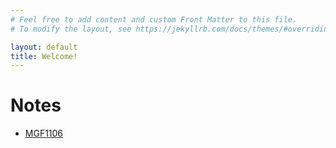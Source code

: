 ```yaml
---
# Feel free to add content and custom Front Matter to this file.
# To modify the layout, see https://jekyllrb.com/docs/themes/#overriding-theme-defaults

layout: default
title: Welcome!
---
```

# Notes
* [MGF1106]({{site.url}}/MGF1106/index.html)
